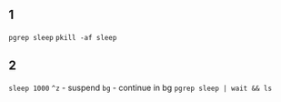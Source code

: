 ## 1
`pgrep sleep`
`pkill -af sleep`
## 2
`sleep 1000`
`^z` - suspend
`bg` - continue in bg
`pgrep sleep | wait && ls`